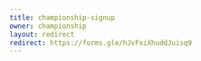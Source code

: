 ```yaml
---
title: championship-signup
owner: championship
layout: redirect
redirect: https://forms.gle/hJvFxiXhuddJuisq9
---
```

